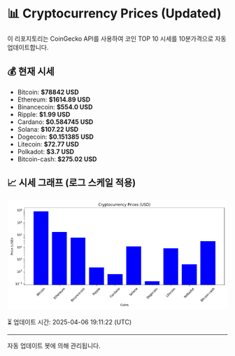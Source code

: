 
# 📊 Cryptocurrency Prices (Updated)

이 리포지토리는 CoinGecko API를 사용하여 코인 TOP 10 시세를 10분가격으로 자동 업데이트합니다.

## 💰 현재 시세
- Bitcoin: **$78842 USD**
- Ethereum: **$1614.89 USD**
- Binancecoin: **$554.0 USD**
- Ripple: **$1.99 USD**
- Cardano: **$0.584745 USD**
- Solana: **$107.22 USD**
- Dogecoin: **$0.151385 USD**
- Litecoin: **$72.77 USD**
- Polkadot: **$3.7 USD**
- Bitcoin-cash: **$275.02 USD**

## 📈 시세 그래프 (로그 스케일 적용)
![Crypto Prices](crypto_prices.png)

⏳ 업데이트 시간: 2025-04-06 19:11:22 (UTC)

---
자동 업데이트 봇에 의해 관리됩니다.
